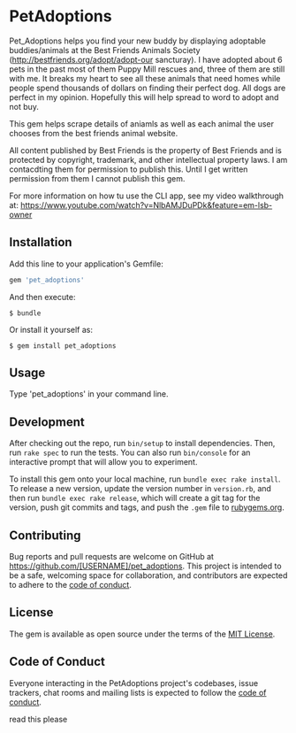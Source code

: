 # PetAdoptions

Pet_Adoptions helps you find your new buddy by displaying adoptable buddies/animals at the Best Friends Animals Society (http://bestfriends.org/adopt/adopt-our sancturay). I have adopted about 6 pets in the past most of them Puppy Mill rescues and, three of them are still with me. It breaks my heart to see all these animals that need homes while people spend thousands of dollars on finding their perfect dog. All dogs are perfect in my opinion. Hopefully this will help spread to word to adopt and not buy. 

This gem helps scrape details of aniamls as well as each animal the user chooses from the best friends animal website. 

All content published by Best Friends is the property of Best Friends and is protected by copyright, trademark, and other intellectual property laws. I am contacdting them for permission to publish this. Until I get written permission from them I cannot publish this gem. 

For more information on how tu use the CLI app, see my video walkthrough at: https://www.youtube.com/watch?v=NlbAMJDuPDk&feature=em-lsb-owner

## Installation

Add this line to your application's Gemfile:

```ruby
gem 'pet_adoptions'
```

And then execute:

    $ bundle 

Or install it yourself as:

    $ gem install pet_adoptions

## Usage

Type 'pet_adoptions' in your command line.

## Development

After checking out the repo, run `bin/setup` to install dependencies. Then, run `rake spec` to run the tests. You can also run `bin/console` for an interactive prompt that will allow you to experiment.

To install this gem onto your local machine, run `bundle exec rake install`. To release a new version, update the version number in `version.rb`, and then run `bundle exec rake release`, which will create a git tag for the version, push git commits and tags, and push the `.gem` file to [rubygems.org](https://rubygems.org).

## Contributing

Bug reports and pull requests are welcome on GitHub at https://github.com/[USERNAME]/pet_adoptions. This project is intended to be a safe, welcoming space for collaboration, and contributors are expected to adhere to the [code of conduct](https://github.com/[USERNAME]/pet_adoptions/blob/master/CODE_OF_CONDUCT.md).


## License

The gem is available as open source under the terms of the [MIT License](https://opensource.org/licenses/MIT).

## Code of Conduct

Everyone interacting in the PetAdoptions project's codebases, issue trackers, chat rooms and mailing lists is expected to follow the [code of conduct](https://github.com/[USERNAME]/pet_adoptions/blob/master/CODE_OF_CONDUCT.md).

read this please